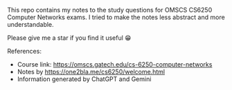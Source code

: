 This repo contains my notes to the study questions for OMSCS CS6250 Computer Networks exams. I tried to make the notes less abstract and more understandable.

Please give me a star if you find it useful 😁

References:
- Course link: https://omscs.gatech.edu/cs-6250-computer-networks
- Notes by https://one2bla.me/cs6250/welcome.html
- Information generated by ChatGPT and Gemini

